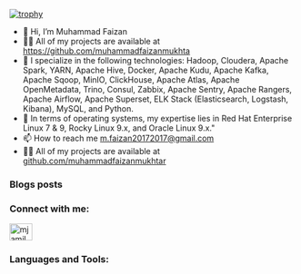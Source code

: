 
[![trophy](https://github-profile-trophy.vercel.app/?username=muhammadfaizanmukhtar)](https://github.com/ryo-ma/github-profile-trophy)

- 👋 Hi, I’m Muhammad Faizan
- 👨‍💻 All of my projects are available at https://github.com/muhammadfaizanmukhta
- 🌱 I specialize in the following technologies: Hadoop, Cloudera, Apache Spark, YARN, Apache Hive, Docker, Apache Kudu, Apache Kafka, Apache Sqoop, MinIO, ClickHouse, Apache Atlas, Apache OpenMetadata, Trino, Consul, Zabbix, Apache Sentry, Apache Rangers, Apache Airflow, Apache Superset, ELK Stack (Elasticsearch, Logstash, Kibana), MySQL, and Python.
- 💞️ In terms of operating systems, my expertise lies in Red Hat Enterprise Linux 7 & 9, Rocky Linux 9.x, and Oracle Linux 9.x."
- 📫 How to reach me m.faizan20172017@gmail.com
- 👨‍💻 All of my projects are available at [github.com/muhammadfaizanmukhtar](github.com/muhammadfaizanmukhtar)

### Blogs posts
<!-- BLOG-POST-LIST:START -->
<!-- BLOG-POST-LIST:END -->
<h3 align="left">Connect with me:</h3>
<p align="left">
<a href="https://linkedin.com/in/muhammad-faizan-a89b81b3" target="blank"><img align="center" src="https://raw.githubusercontent.com/rahuldkjain/github-profile-readme-generator/master/src/images/icons/Social/linked-in-alt.svg" alt="mjamilmoughal" height="30" width="40" /></a>
</p>
<h3 align="left">Languages and Tools:</h3>
